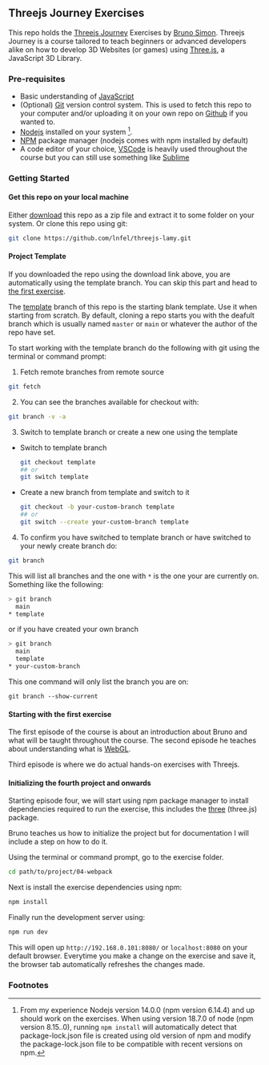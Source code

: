 ## Threejs Journey Exercises

This repo holds the [Threejs Journey](https://threejs-journey.com/) Exercises by [Bruno Simon](https://bruno-simon.com/). Threejs Journey is a course tailored to teach beginners or advanced developers alike on how to develop 3D Websites (or games) using [Three.js](https://threejs.org/), a JavaScript 3D Library.

### Pre-requisites

- Basic understanding of [JavaScript](https://developer.mozilla.org/en-US/docs/Web/JavaScript)
- (Optional) [Git](https://git-scm.com/) version control system. This is used to fetch this repo to your computer and/or uploading it on your own repo on [Github](https://github.com) if you wanted to.
- [Nodejs](https://nodejs.org/) installed on your system [^1].
- [NPM](https://www.npmjs.com/) package manager (nodejs comes with npm installed by default)
- A code editor of your choice, [VSCode](https://code.visualstudio.com/) is heavily used throughout the course but you can still use something like [Sublime](https://www.sublimetext.com/)

### Getting Started

#### Get this repo on your local machine

Either [download](https://github.com/lnfel/threejs-lamy/archive/refs/heads/template.zip) this repo as a zip file and extract it to some folder on your system. Or clone this repo using git:

```sh
git clone https://github.com/lnfel/threejs-lamy.git
```

#### Project Template

If you downloaded the repo using the download link above, you are automatically using the template branch. You can skip this part and head to [the first exercise](#starting-with-the-first-exercise).

The [template](https://github.com/lnfel/threejs-lamy/tree/template) branch of this repo is the starting blank template. Use it when starting from scratch. By default, cloning a repo starts you with the deafult branch which is usually named `master` or `main` or whatever the author of the repo have set.

To start working with the template branch do the following with git using the terminal or command prompt:

1. Fetch remote branches from remote source
```sh
git fetch
```

2. You can see the branches available for checkout with:
```sh
git branch -v -a
```

3. Switch to template branch or create a new one using the template
  - Switch to template branch
    ```sh
    git checkout template
    ## or
    git switch template
    ```
  - Create a new branch from template and switch to it
    ```sh
    git checkout -b your-custom-branch template
    ## or
    git switch --create your-custom-branch template
    ```

4. To confirm you have switched to template branch or have switched to your newly create branch do:

```sh
git branch
```

This will list all branches and the one with `*` is the one your are currently on. Something like the following:

```sh
> git branch
  main
* template
```
or if you have created your own branch
```sh
> git branch
  main
  template
* your-custom-branch
```

This one command will only list the branch you are on:
```
git branch --show-current
```

#### Starting with the first exercise

The first episode of the course is about an introduction about Bruno and what will be taught throughout the course. The second episode he teaches about understanding what is [WebGL](https://get.webgl.org/).

Third episode is where we do actual hands-on exercises with Threejs.

#### Initializing the fourth project and onwards

Starting episode four, we will start using npm package manager to install dependencies required to run the exercise, this includes the [three](https://www.npmjs.com/package/three) (three.js) package.

Bruno teaches us how to initialize the project but for documentation I will include a step on how to do it.

Using the terminal or command prompt, go to the exercise folder.

```sh
cd path/to/project/04-webpack
```

Next is install the exercise dependencies using npm:

```sh
npm install
```

Finally run the development server using:

```sh
npm run dev
```

This will open up `http://192.168.0.101:8080/` or `localhost:8080` on your default browser. Everytime you make a change on the exercise and save it, the browser tab automatically refreshes the changes made.

### Footnotes

[^1]: From my experience Nodejs version 14.0.0 (npm version 6.14.4) and up should work on the exercises. When using version 18.7.0 of node (npm version 8.15..0), running `npm install` will automatically detect that package-lock.json file is created using old version of npm and modify the package-lock.json file to be compatible with recent versions on npm.